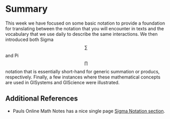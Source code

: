 # Summary

This week we have focused on some basic notation to provide a foundation for translating between the notation that you will encounter in texts and the vocabulary that we use daily to describe the same interactions.  We then introduced both Sigma $$\sum$$ and Pi $$\prod$$ notation that is essentially short-hand for generic summation or producs, respectively.  Finally, a few instances where these mathematical concepts are used in GISystems and GIScience were illustrated.

## Additional References

* Pauls Online Math Notes has a nice single page [Sigma Notation section](http://tutorial.math.lamar.edu/Classes/CalcI/SummationNotation.aspx).  